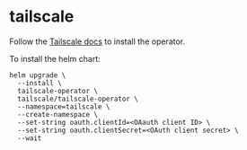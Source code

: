 # tailscale

Follow the [Tailscale docs](https://tailscale.com/kb/1236/kubernetes-operator) to install the operator.

To install the helm chart:
```
helm upgrade \
  --install \
  tailscale-operator \
  tailscale/tailscale-operator \
  --namespace=tailscale \
  --create-namespace \
  --set-string oauth.clientId=<OAauth client ID> \
  --set-string oauth.clientSecret=<OAuth client secret> \
  --wait
```
